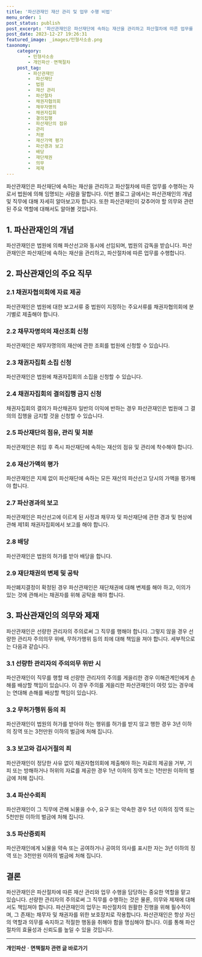 ```yaml
---
title: '파산관재인 재산 관리 및 업무 수행 비법'
menu_order: 1
post_status: publish
post_excerpt: '파산관재인은 파산재단에 속하는 재산을 관리하고 파산절차에 따른 업무를 수행하는 자로서 법원에 의해 임명되는 사람을 말합니다. 이번 블로그 글에서는 파산관재인의 개념 및 직무에 대해 자세히 알아보고자 합니다. 또한 파산관재인이 갖추어야 할 의무와 관련된 주요 역할에 대해서도 알아볼 것입니다.'
post_date: 2023-12-27 19:26:31
featured_image: _images/민형사소송.png
taxonomy:
    category:
        - 민형사소송
        - 개인파산ㆍ면책절차
    post_tag:
        - 파산관재인
        -  파산재단
        -  법원
        -  재산 관리
        -  파산절차
        -  채권자협의회
        -  채무자명의
        -  채권자집회
        -  결의집행
        -  파산재단의 점유
        -  관리
        -  처분
        -  재산가액 평가
        -  파산경과 보고
        -  배당
        -  재단채권
        -  의무
        -  제재
---
```



파산관재인은 파산재단에 속하는 재산을 관리하고 파산절차에 따른 업무를 수행하는 자로서 법원에 의해 임명되는 사람을 말합니다. 이번 블로그 글에서는 파산관재인의 개념 및 직무에 대해 자세히 알아보고자 합니다. 또한 파산관재인이 갖추어야 할 의무와 관련된 주요 역할에 대해서도 알아볼 것입니다.

## 1. 파산관재인의 개념

파산관재인은 법원에 의해 파산선고와 동시에 선임되며, 법원의 감독을 받습니다. 파산관재인은 파산재단에 속하는 재산을 관리하고, 파산절차에 따른 업무를 수행합니다.

## 2. 파산관재인의 주요 직무

### 2.1 채권자협의회에 자료 제공

파산관재인은 법원에 대한 보고서류 중 법원이 지정하는 주요서류를 채권자협의회에 분기별로 제출해야 합니다.

### 2.2 채무자명의의 재산조회 신청

파산관재인은 채무자명의의 재산에 관한 조회를 법원에 신청할 수 있습니다.

### 2.3 채권자집회 소집 신청

파산관재인은 법원에 채권자집회의 소집을 신청할 수 있습니다.

### 2.4 채권자집회의 결의집행 금지 신청

채권자집회의 결의가 파산채권자 일반의 이익에 반하는 경우 파산관재인은 법원에 그 결의의 집행을 금지할 것을 신청할 수 있습니다.

### 2.5 파산재단의 점유, 관리 및 처분

파산관재인은 취임 후 즉시 파산재단에 속하는 재산의 점유 및 관리에 착수해야 합니다.

### 2.6 재산가액의 평가

파산관재인은 지체 없이 파산재단에 속하는 모든 재산의 파산선고 당시의 가액을 평가해야 합니다.

### 2.7 파산경과의 보고

파산관재인은 파산선고에 이르게 된 사정과 채무자 및 파산재단에 관한 경과 및 현상에 관해 제1회 채권자집회에서 보고를 해야 합니다.

### 2.8 배당

파산관재인은 법원의 허가를 받아 배당을 합니다.

### 2.9 재단채권의 변제 및 공탁

파산폐지결정이 확정된 경우 파산관재인은 재단채권에 대해 변제를 해야 하고, 이의가 있는 것에 관해서는 채권자를 위해 공탁을 해야 합니다.

## 3. 파산관재인의 의무와 제재
파산관재인은 선량한 관리자의 주의로써 그 직무를 행해야 합니다. 그렇지 않을 경우 선량한 관리자 주의의무 위배, 무허가행위 등의 죄에 대해 책임을 져야 합니다. 세부적으로는 다음과 같습니다.
 
### 3.1 선량한 관리자의 주의의무 위반 시

파산관재인이 직무를 행할 때 선량한 관리자의 주의를 게을리한 경우 이해관계인에게 손해를 배상할 책임이 있습니다. 이 경우 주의를 게을리한 파산관재인이 여럿 있는 경우에는 연대해 손해를 배상할 책임이 있습니다.

### 3.2 무허가행위 등의 죄

파산관재인이 법원의 허가를 받아야 하는 행위를 허가를 받지 않고 행한 경우 3년 이하의 징역 또는 3천만원 이하의 벌금에 처해 집니다.

### 3.3 보고와 검사거절의 죄

파산관재인이 정당한 사유 없이 채권자협의회에 제출해야 하는 자료의 제공을 거부, 기피 또는 방해하거나 허위의 자료를 제공한 경우 1년 이하의 징역 또는 1천만원 이하의 벌금에 처해 집니다.

### 3.4 파산수뢰죄

파산관재인이 그 직무에 관해 뇌물을 수수, 요구 또는 약속한 경우 5년 이하의 징역 또는 5천만원 이하의 벌금에 처해 집니다.

### 3.5 파산증뢰죄

파산관재인에게 뇌물을 약속 또는 공여하거나 공여의 의사를 표시한 자는 3년 이하의 징역 또는 3천만원 이하의 벌금에 처해 집니다.

## 결론

파산관재인은 파산절차에 따른 재산 관리와 업무 수행을 담당하는 중요한 역할을 맡고 있습니다. 선량한 관리자의 주의로써 그 직무를 수행하는 것은 물론, 의무와 제재에 대해서도 책임져야 합니다. 파산관재인의 업무는 파산절차의 원활한 진행을 위해 필수적이며, 그 존재는 채무자 및 채권자를 위한 보호장치로 작용합니다. 파산관재인은 항상 자신의 역할과 의무를 숙지하고 적절한 행동을 취해야 함을 명심해야 합니다. 이를 통해 파산절차의 효율성과 신뢰도를 높일 수 있을 것입니다.
<!-- wp:separator -->
<hr class="wp-block-separator has-alpha-channel-opacity"/>
<!-- /wp:separator -->

<!-- wp:group {"backgroundColor":"base","layout":{"type":"constrained"}} -->
<div class="wp-block-group has-base-background-color has-background"><!-- wp:paragraph {"align":"center","fontSize":"medium"} -->
<p class="has-text-align-center has-large-font-size"><strong>개인파산ㆍ면책절차 관련 글 바로가기</strong></p>
<!-- /wp:paragraph -->


<!-- wp:latest-posts
{"categories":[{"id":14814,"count":19,"description":"","link":"https://uknowlaw.com/category/%ea%b0%9c%ec%9d%b8%ed%8c%8c%ec%82%b0%e3%86%8d%eb%a9%b4%ec%b1%85%ec%a0%88%ec%b0%a8/","name":"개인파산ㆍ면책절차","slug":"개인파산ㆍ면책절차","taxonomy":"category","parent":0,"meta":[],"_links":{"self":[{"href":"https://uknowlaw.com/wp-json/wp/v2/categories/14814"}],"collection":[{"href":"https://uknowlaw.com/wp-json/wp/v2/categories"}],"about":[{"href":"https://uknowlaw.com/wp-json/wp/v2/taxonomies/category"}],"wp:post_type":[{"href":"https://uknowlaw.com/wp-json/wp/v2/posts?categories=14814"}],"curies":[{"name":"wp","href":"https://api.w.org/{rel}","templated":true}]}}],"postsToShow":100,"excerptLength":28,"postLayout":"grid","columns":2,"featuredImageAlign":"left","featuredImageSizeSlug":"large","fontSize":"small"} /--></div>
<!-- /wp:group -->